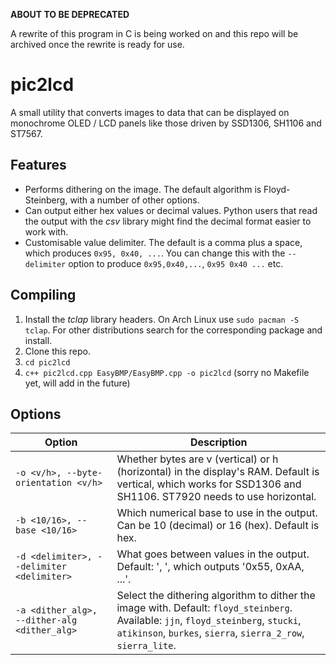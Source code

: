 **ABOUT TO BE DEPRECATED**

A rewrite of this program in C is being worked on and this repo will be archived once the rewrite is ready for use.

# pic2lcd

A small utility that converts images to data that can be displayed on monochrome OLED / LCD panels like those driven by SSD1306, SH1106 and ST7567.

## Features

- Performs dithering on the image. The default algorithm is Floyd-Steinberg, with a number of other options.
- Can output either hex values or decimal values. Python users that read the output with the *csv* library might find the decimal format easier to work with.
- Customisable value delimiter. The default is a comma plus a space, which produces `0x95, 0x40, ...`. You can change this with the `--delimiter` option to produce `0x95,0x40,...`, `0x95 0x40 ...` etc.

## Compiling

1. Install the *tclap* library headers. On Arch Linux use `sudo pacman -S tclap`. For other distributions search for the corresponding package and install.
2. Clone this repo.
3. `cd pic2lcd`
4. `c++ pic2lcd.cpp EasyBMP/EasyBMP.cpp -o pic2lcd` (sorry no Makefile yet, will add in the future)

## Options

| Option                                       | Description                                                  |
| -------------------------------------------- | ------------------------------------------------------------ |
| `-o <v/h>, --byte-orientation <v/h>`         | Whether bytes are v (vertical) or h (horizontal) in the display's RAM. Default is vertical, which works for SSD1306 and SH1106. ST7920 needs to use horizontal. |
| `-b <10/16>, --base <10/16>`                 | Which numerical base to use in the output. Can be 10 (decimal) or 16 (hex). Default is hex. |
| `-d <delimiter>, --delimiter <delimiter>`    | What goes between values in the output. Default: ', ', which outputs '0x55, 0xAA, ...'. |
| `-a <dither_alg>, --dither-alg <dither_alg>` | Select the dithering algorithm to dither the image with. Default: `floyd_steinberg`. Available: `jjn`, `floyd_steinberg`, `stucki`, `atikinson`, `burkes`, `sierra`, `sierra_2_row`, `sierra_lite`. |

